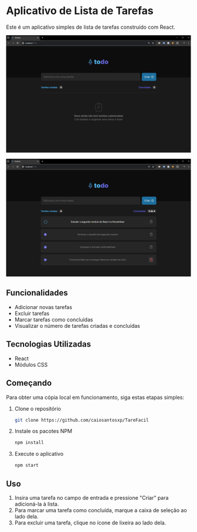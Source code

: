 # Aplicativo de Lista de Tarefas

Este é um aplicativo simples de lista de tarefas construído com React.

![Captura de Tela 1](./public/foto1.png)


![Captura de Tela 2](./public/foto2.png)


## Funcionalidades

- Adicionar novas tarefas
- Excluir tarefas
- Marcar tarefas como concluídas
- Visualizar o número de tarefas criadas e concluídas

## Tecnologias Utilizadas

- React
- Módulos CSS

## Começando

Para obter uma cópia local em funcionamento, siga estas etapas simples:

1. Clone o repositório
   ```sh
   git clone https://github.com/caiosantosxp/TareFacil

2. Instale os pacotes NPM
   ```sh
   npm install

3. Execute o aplicativo
   ```sh
   npm start


## Uso

1. Insira uma tarefa no campo de entrada e pressione "Criar" para adicioná-la à lista.
2. Para marcar uma tarefa como concluída, marque a caixa de seleção ao lado dela.
3. Para excluir uma tarefa, clique no ícone de lixeira ao lado dela.
